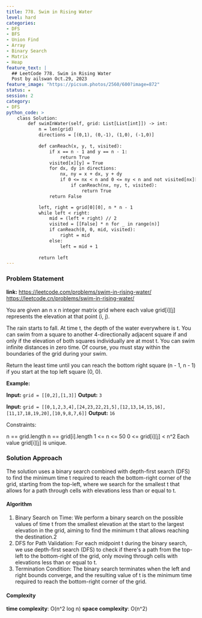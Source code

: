```yaml
---
title: 778. Swim in Rising Water
level: hard
categories:
- DFS
- BFS
- Union Find
- Array
- Binary Search
- Matrix
- Heap
feature_text: |
  ## LeetCode 778. Swim in Rising Water
  Post by ailswan Oct.29, 2023
feature_image: "https://picsum.photos/2560/600?image=872"
status: ★
session: 2
category:
- DFS
python_code: >
    class Solution:
        def swimInWater(self, grid: List[List[int]]) -> int:
            n = len(grid)
            directions = [(0,1), (0,-1), (1,0), (-1,0)]
            
            def canReach(x, y, t, visited):
                if x == n - 1 and y == n - 1:
                    return True
                visited[x][y] = True
                for dx, dy in directions:
                    nx, ny = x + dx, y + dy
                    if 0 <= nx < n and 0 <= ny < n and not visited[nx][ny] and grid[nx][ny] <= t:
                        if canReach(nx, ny, t, visited):
                            return True
                return False

            left, right = grid[0][0], n * n - 1
            while left < right:
                mid = (left + right) // 2
                visited = [[False] * n for _ in range(n)]
                if canReach(0, 0, mid, visited):
                    right = mid
                else:
                    left = mid + 1
            
            return left
---
```


### Problem Statement
**link:**
https://leetcode.com/problems/swim-in-rising-water/
https://leetcode.cn/problems/swim-in-rising-water/
 
You are given an n x n integer matrix grid where each value grid[i][j] represents the elevation at that point (i, j).

The rain starts to fall. At time t, the depth of the water everywhere is t. You can swim from a square to another 4-directionally adjacent square if and only if the elevation of both squares individually are at most t. You can swim infinite distances in zero time. Of course, you must stay within the boundaries of the grid during your swim.

Return the least time until you can reach the bottom right square (n - 1, n - 1) if you start at the top left square (0, 0).

**Example:**

**Input:** `grid = [[0,2],[1,3]]`
**Output:** `3`
 
**Input:** `grid = [[0,1,2,3,4],[24,23,22,21,5],[12,13,14,15,16],[11,17,18,19,20],[10,9,8,7,6]]`
**Output:** `16`

 Constraints:

n == grid.length
n == grid[i].length
1 <= n <= 50
0 <= grid[i][j] < n^2
Each value grid[i][j] is unique.
  
### Solution Approach
The solution uses a binary search combined with depth-first search (DFS) to find the minimum time t required to reach the bottom-right corner of the grid, starting from the top-left, where we search for the smallest t that allows for a path through cells with elevations less than or equal to t.

#### Algorithm
1. Binary Search on Time: We perform a binary search on the possible values of time t from the smallest elevation at the start to the largest elevation in the grid, aiming to find the minimum t that allows reaching the destination.2
2. DFS for Path Validation: For each midpoint t during the binary search, we use depth-first search (DFS) to check if there's a path from the top-left to the bottom-right of the grid, only moving through cells with elevations less than or equal to t.
3. Termination Condition: The binary search terminates when the left and right bounds converge, and the resulting value of t is the minimum time required to reach the bottom-right corner of the grid. 

#### Complexity
 **time complexity**: O(n^2 log n)
 **space complexity**: O(n^2)
